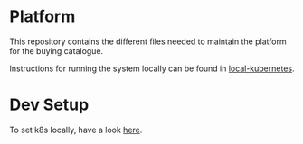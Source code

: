 # Platform

This repository contains the different files needed to maintain the platform for the buying catalogue.

Instructions for running the system locally can be found in [local-kubernetes](local-kubernetes/README.md).
# Dev Setup
To set k8s locally, have a look [here](Docs/DevSetup/local-k8s-setup.md).

